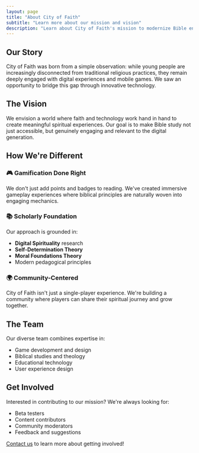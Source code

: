 ```yaml
---
layout: page
title: "About City of Faith"
subtitle: "Learn more about our mission and vision"
description: "Learn about City of Faith's mission to modernize Bible engagement through innovative gaming experiences."
---
```


## Our Story

City of Faith was born from a simple observation: while young people are increasingly disconnected from traditional religious practices, they remain deeply engaged with digital experiences and mobile games. We saw an opportunity to bridge this gap through innovative technology.

## The Vision

We envision a world where faith and technology work hand in hand to create meaningful spiritual experiences. Our goal is to make Bible study not just accessible, but genuinely engaging and relevant to the digital generation.

## How We're Different

### 🎮 Gamification Done Right
We don't just add points and badges to reading. We've created immersive gameplay experiences where biblical principles are naturally woven into engaging mechanics.

### 📚 Scholarly Foundation
Our approach is grounded in:
- **Digital Spirituality** research
- **Self-Determination Theory**
- **Moral Foundations Theory**
- Modern pedagogical principles

### 🌍 Community-Centered
City of Faith isn't just a single-player experience. We're building a community where players can share their spiritual journey and grow together.

## The Team

Our diverse team combines expertise in:
- Game development and design
- Biblical studies and theology
- Educational technology
- User experience design

## Get Involved

Interested in contributing to our mission? We're always looking for:
- Beta testers
- Content contributors
- Community moderators
- Feedback and suggestions

[Contact us](mailto:contact@cityoffaith.com) to learn more about getting involved!
